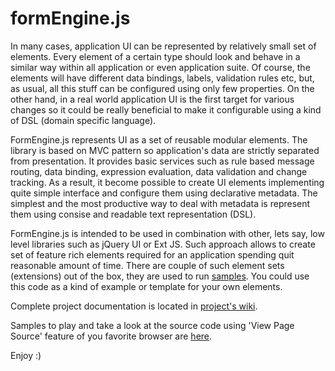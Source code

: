 # formEngine.js

In many cases, application UI can be represented by relatively small set of elements.
Every element of a certain type should look and behave in a similar way
within all application or even application suite.
Of course, the elements will have different data bindings, labels, validation rules etc, 
but, as usual, all this stuff can be configured using only few properties.
On the other hand, in a real world application UI is the first target for various changes
so it could be really beneficial to make it configurable using a kind of DSL (domain specific language).

FormEngine.js represents UI as a set of reusable modular elements.
The library is based on MVC pattern so application's data are strictly separated from presentation.
It provides basic services such as rule based message routing,
data binding, expression evaluation, data validation and change tracking.
As a result, it become possible to create UI elements implementing quite simple interface
and configure them using declarative metadata.
The simplest and the most productive way to deal with metadata is represent them using
consise and readable text representation (DSL).

FormEngine.js is intended to be used in combination with other,
lets say, low level libraries such as jQuery UI or Ext JS.
Such approach allows to create set of feature rich elements required for an application
spending quit reasonable amount of time.
There are couple of such element sets (extensions) out of the box, they are used to run [samples][samples].
You could use this code as a kind of example or template for your own elements.

Complete project documentation is located in [project's wiki][wiki].

Samples to play and take a look at the source code using 'View Page Source' feature of you favorite browser
are [here][samples].

Enjoy :)

[wiki]: https://github.com/yushchenko/formEngine.js/wiki "formEngine.js wiki on Github"
[samples]: http://yushchenko.github.com/formEngine.js/ "formEngine.js samples on Github"
